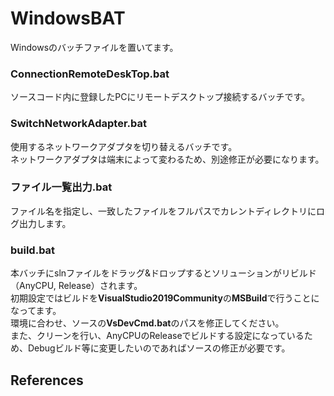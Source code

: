 # WindowsBAT
Windowsのバッチファイルを置いてます。

### ConnectionRemoteDeskTop.bat
ソースコード内に登録したPCにリモートデスクトップ接続するバッチです。
### SwitchNetworkAdapter.bat
使用するネットワークアダプタを切り替えるバッチです。<br>
ネットワークアダプタは端末によって変わるため、別途修正が必要になります。
### ファイル一覧出力.bat
ファイル名を指定し、一致したファイルをフルパスでカレントディレクトリにログ出力します。
### build.bat
本バッチにslnファイルをドラッグ&ドロップするとソリューションがリビルド（AnyCPU, Release）されます。<br>
初期設定ではビルドを**VisualStudio2019Community**の**MSBuild**で行うことになってます。<br>
環境に合わせ、ソースの**VsDevCmd.bat**のパスを修正してください。<br>
また、クリーンを行い、AnyCPUのReleaseでビルドする設定になっているため、Debugビルド等に変更したいのであればソースの修正が必要です。
## References
